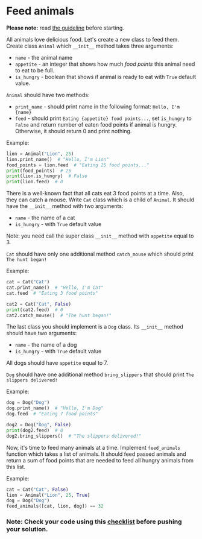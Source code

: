 # Feed animals

**Please note:** read [the guideline](https://github.com/mate-academy/py-task-guideline/blob/main/README.md)
before starting.

All animals love delicious food. Let's create a new class to feed them.
Create class `Animal` which `__init__` method takes three arguments:
* `name` - the animal name
* `appetite` - an integer that shows how much *food points* this animal need to eat to be full.
* `is_hungry` - boolean that shows if animal is ready to eat with `True` default value.

`Animal` should have two methods:
* `print_name` - should print name in the following format: `Hello, I'm {name}`
* `feed` - should print `Eating {appetite} food points...`, 
set `is_hungry` to `False` and return number of eaten food points if animal is hungry.
Otherwise, it should return 0 and print nothing.

Example:

```python
lion = Animal("Lion", 25)
lion.print_name()  # "Hello, I'm Lion"
food_points = lion.feed  # "Eating 25 food points..."
print(food_points)  # 25
print(lion.is_hungry)  # False
print(lion.feed)  # 0
```

There is a well-known fact that all cats eat 3 food points at a time.
Also, they can catch a mouse.
Write `Cat` class which is a child of `Animal`. 
It should have the `__init__` method with two arguments:
* `name` - the name of a cat
* `is_hungry` - with `True` default value

Note: you need call the super class `__init__` method with `appetite` equal to 3.

`Cat` should have only one additional method `catch_mouse` which should print 
`The hunt began!`

Example:

```python
cat = Cat("Cat")
cat.print_name()  # "Hello, I'm Cat"
cat.feed  # "Eating 3 food points"

cat2 = Cat("Cat", False)
print(cat2.feed)  # 0
cat2.catch_mouse()  # "The hunt began!"
```

The last class you should implement is a `Dog` class.
Its `__init__` method should have two arguments:
* `name` - the name of a dog
* `is_hungry` - with `True` default value

All dogs should have `appetite` equal to 7.

`Dog` should have one additional method `bring_slippers` that should print
`The slippers delivered!`

Example:

```python
dog = Dog("Dog")
dog.print_name()  # "Hello, I'm Dog"
dog.feed  # "Eating 7 food points"

dog2 = Dog("Dog", False)
print(dog2.feed)  # 0
dog2.bring_slippers()  # "The slippers delivered!"
```

Now, it's time to feed many animals at a time.
Implement `feed_animals` function which takes a list of animals. 
It should feed passed animals and return a sum of food points that are needed to feed all hungry
animals from this list.

Example:
```python
cat = Cat("Cat", False)
lion = Animal("Lion", 25, True)
dog = Dog("Dog")
feed_animals([cat, lion, dog]) == 32
```

### Note: Check your code using this [checklist](checklist.md) before pushing your solution.
